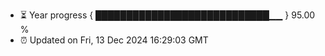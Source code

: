 - ⏳ Year progress { ████████████████████████████▁▁ } 95.00 %
- ⏰ Updated on Fri, 13 Dec 2024 16:29:03 GMT

